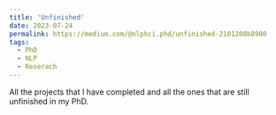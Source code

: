 ```yaml
---
title: 'Unfinished'
date: 2023-07-24
permalink: https://medium.com/@nlphci.phd/unfinished-2101200b8900
tags:
  - PhD
  - NLP
  - Reserach
---
```


All the projects that I have completed and all the ones that are still unfinished in my PhD. 

